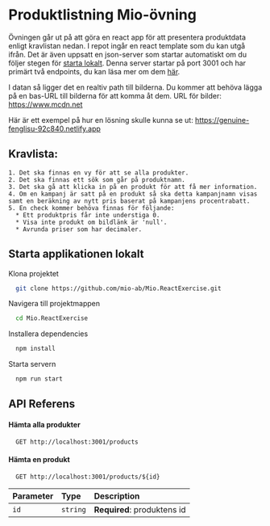 # Produktlistning Mio-övning

Övningen går ut på att göra en react app för att presentera produktdata enligt kravlistan nedan. I repot ingår en react template som du kan utgå ifrån. Det är även uppsatt en json-server som startar automatiskt om du följer stegen för [starta lokalt](#starta-applikationen-lokalt). Denna server startar på port 3001 och har primärt två endpoints, du kan läsa mer om dem [här](#api-referens).

I datan så ligger det en realtiv path till bilderna. Du kommer att behöva lägga på en bas-URL till bilderna för att komma åt dem.
URL för bilder: https://www.mcdn.net

Här är ett exempel på hur en lösning skulle kunna se ut: https://genuine-fenglisu-92c840.netlify.app

## Kravlista:

    1. Det ska finnas en vy för att se alla produkter.
    2. Det ska finnas ett sök som går på produktnamn.
    3. Det ska gå att klicka in på en produkt för att få mer information.
    4. Om en kampanj är satt på en produkt så ska detta kampanjnamn visas samt en beräkning av nytt pris baserat på kampanjens procentrabatt.
    5. En check kommer behöva finnas för följande:
      * Ett produktpris får inte understiga 0.
      * Visa inte produkt om bildlänk är 'null'.
      * Avrunda priser som har decimaler.

## Starta applikationen lokalt

Klona projektet

```bash
  git clone https://github.com/mio-ab/Mio.ReactExercise.git
```

Navigera till projektmappen

```bash
  cd Mio.ReactExercise
```

Installera dependencies

```bash
  npm install
```

Starta servern

```bash
  npm run start
```


## API Referens

#### Hämta alla produkter

```http
  GET http://localhost:3001/products
```

#### Hämta en produkt

```http
  GET http://localhost:3001/products/${id}
```

| Parameter | Type     | Description                       |
| :-------- | :------- | :-------------------------------- |
| `id`      | `string` | **Required**: produktens id  |
